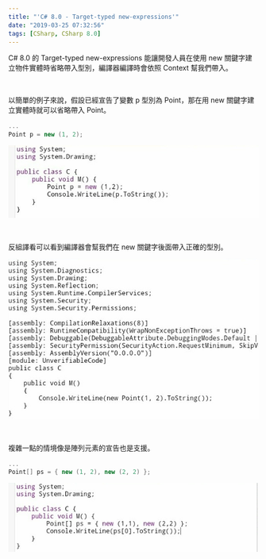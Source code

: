 ```yaml
---
title: "'C# 8.0 - Target-typed new-expressions'"
date: "2019-03-25 07:32:56"
tags: [CSharp, CSharp 8.0]
---
```



C# 8.0 的 Target-typed new-expressions 能讓開發人員在使用 new 關鍵字建立物件實體時省略帶入型別，編譯器編譯時會依照 Context 幫我們帶入。  

<!-- More -->

<br/>


以簡單的例子來說，假設已經宣告了變數 p 型別為 Point，那在用 new 關鍵字建立實體時就可以省略帶入 Point。  

```c#
...
Point p = new (1, 2);
```

![1.jpg](1.jpg)

<br/>


反組譯看可以看到編譯器會幫我們在 new 關鍵字後面帶入正確的型別。  

![2.jpg](2.jpg)

<br/>


複雜一點的情境像是陣列元素的宣告也是支援。  

```c#
...
Point[] ps = { new (1, 2), new (2, 2) };
```

![3.jpg](3.jpg)

<br/>
